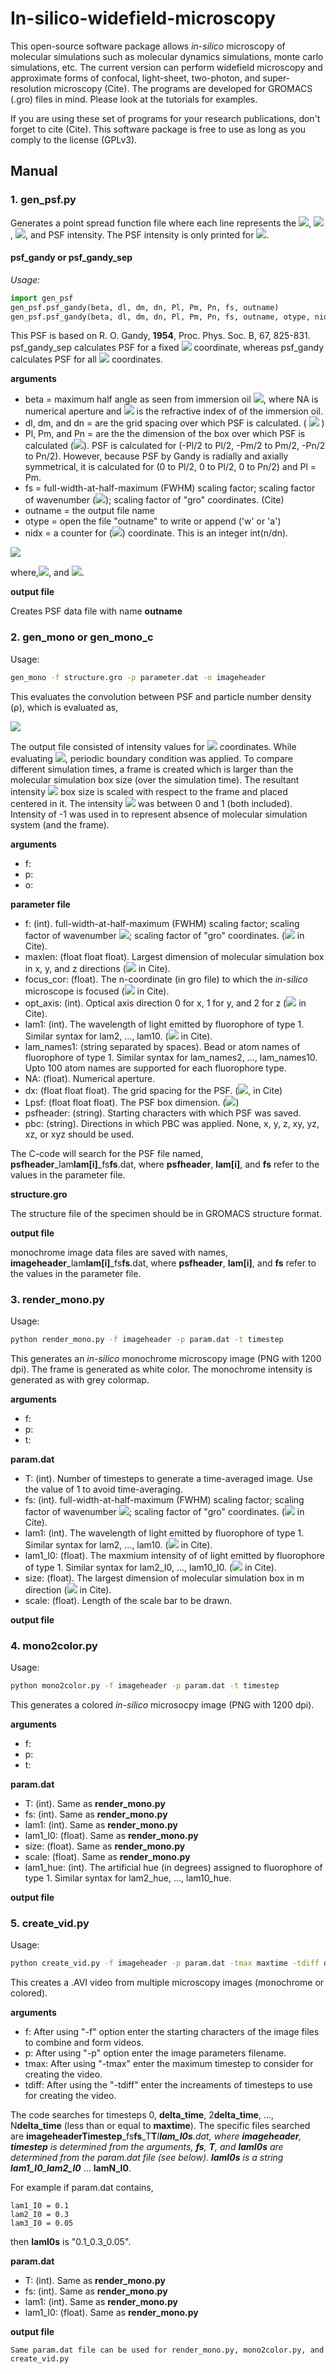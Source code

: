 # In-silico-widefield-microscopy

This open-source software package allows *in-silico* microscopy of molecular simulations such as molecular
dynamics simulations, monte carlo simulations, etc. The current version can perform widefield microscopy 
and approximate forms of confocal, light-sheet, two-photon, and super-resolution microscopy (Cite). 
The programs are developed for GROMACS (.gro) files in mind. Please look at the tutorials for examples.

If you are using these set of programs for your research publications, don't forget to cite (Cite). This software 
package is free to use as long as you comply to the license (GPLv3).


## Manual

### 1. gen_psf.py 

Generates a point spread function file where each line represents the <img src="https://render.githubusercontent.com/render/math?math=l^'">,  <img src="https://render.githubusercontent.com/render/math?math=m^'">,  <img src="https://render.githubusercontent.com/render/math?math=n^'">, and PSF intensity.
The PSF intensity is only printed for <img src="https://render.githubusercontent.com/render/math?math=m^' \leq l^'">.

#### psf_gandy or psf_gandy_sep
*Usage:* 

```python
import gen_psf
gen_psf.psf_gandy(beta, dl, dm, dn, Pl, Pm, Pn, fs, outname)
gen_psf.psf_gandy(beta, dl, dm, dn, Pl, Pm, Pn, fs, outname, otype, nidx)
```


This PSF is based on  R. O. Gandy, **1954**, Proc. Phys. Soc. B, 67, 825-831. psf_gandy_sep calculates PSF for a fixed  <img src="https://render.githubusercontent.com/render/math?math=n^'"> coordinate, whereas
psf_gandy calculates PSF for all  <img src="https://render.githubusercontent.com/render/math?math=n^'"> coordinates.

**arguments**

- beta = maximum half angle as seen from immersion oil <img src="https://render.githubusercontent.com/render/math?math=\beta=\sin^{-1}(NA/\mu)">, where NA is numerical aperture and  <img src="https://render.githubusercontent.com/render/math?math=\mu"> is the refractive index of of the immersion oil. 
- dl, dm, and dn = are the grid spacing over which PSF is calculated. ( <img src="https://render.githubusercontent.com/render/math?math=\Delta l^', \Delta m^', \Delta n^'"> )
- Pl, Pm, and Pn = are the the dimension of the box over which PSF is calculated (<img src="https://render.githubusercontent.com/render/math?math=P_{l^'}, P_{m^'}, P_{n^'}">). PSF is calculated for (-Pl/2 to Pl/2, -Pm/2 to Pm/2, -Pn/2 to Pn/2). However, because PSF 
  by Gandy is radially and axially symmetrical, it is calculated for (0 to Pl/2, 0 to Pl/2, 0 to Pn/2) and Pl = Pm.
- fs = full-width-at-half-maximum (FWHM) scaling factor; scaling factor of wavenumber (<img src="https://render.githubusercontent.com/render/math?math=k=2\pi/\lambda">); scaling factor of "gro" coordinates. (Cite) 
- outname = the output file name
- otype = open the file "outname" to write or append ('w' or 'a')
- nidx = a counter for (<img src="https://render.githubusercontent.com/render/math?math=n^'">) coordinate. This is an integer int(n/dn).
<img src="https://render.githubusercontent.com/render/math?math=PSF(r,n^')=PSF(l^',m^',n^')=I_0 \left\vert \frac{3}{2(1-\cos^{3/2}\beta)} \int_0^\beta e^{ik^'n^'\cos\theta}J_0(k^'r\sin\theta)\sin\theta\cos^{1/2}\theta d\theta \right\vert^2">

where,<img src="https://render.githubusercontent.com/render/math?math=k^'=\frac{2\pi f_s}{\lambda}">, and <img src="https://render.githubusercontent.com/render/math?math=I_0 = 1">.   

**output file**

Creates PSF data file with name **outname**

### 2. gen_mono or gen_mono_c

Usage:
```bash
gen_mono -f structure.gro -p parameter.dat -o imageheader
```
This evaluates the convolution between PSF and particle number density (ρ), which is evaluated as, 

<img src="https://render.githubusercontent.com/render/math?math=I(l^',m^')=\sum_{j=1}^N PSF(l^'-l_j,m^'-m_j,n_O-n_j)">

The output file consisted of intensity values for <img src="https://render.githubusercontent.com/render/math?math=(l^',m^')"> coordinates. While evaluating <img src="https://render.githubusercontent.com/render/math?math=I">, periodic boundary condition was applied. 
To compare different simulation times, a frame is created which is larger than the molecular simulation box size (over the simulation time). 
The resultant intensity <img src="https://render.githubusercontent.com/render/math?math=I"> box size is scaled with respect to the frame and placed centered in it. The intensity <img src="https://render.githubusercontent.com/render/math?math=I"> was between 0 and 1 (both included). Intensity of -1 was used in 
to represent absence of molecular simulation system (and the frame).

**arguments**

- f:
- p:
- o:

**parameter file**

- f: (int). full-width-at-half-maximum (FWHM) scaling factor; scaling factor of wavenumber <img src="https://render.githubusercontent.com/render/math?math=\left( k=2\pi/\lambda\right)">; scaling factor of "gro" coordinates. (<img src="https://render.githubusercontent.com/render/math?math=f_s"> in Cite).
- maxlen: (float float float). Largest dimension of molecular simulation box in x, y, and z directions (<img src="https://render.githubusercontent.com/render/math?math=B_l^*, B_m^*, B_n^*"> in Cite).
- focus_cor: (float). The n-coordinate (in gro file) to which the *in-silico* microscope is focused (<img src="https://render.githubusercontent.com/render/math?math=n_O"> in Cite). 
- opt_axis: (int). Optical axis direction 0 for x, 1 for y, and 2 for z (<img src="https://render.githubusercontent.com/render/math?math=n"> in Cite).
- lam1: (int). The wavelength of light emitted by fluorophore of type 1. Similar syntax for lam2, ..., lam10. (<img src="https://render.githubusercontent.com/render/math?math=\lambda"> in Cite).
- lam_names1: (string separated by spaces). Bead or atom names of fluorophore of type 1. Similar syntax for lam_names2, ..., lam_names10. Upto 100 atom names are supported for each fluorophore type.
- NA: (float). Numerical aperture. 
- dx: (float float float). The grid spacing for the PSF. (<img src="https://render.githubusercontent.com/render/math?math=\Delta l^', \Delta m^', \Delta n^'">,  in Cite)
- Lpsf: (float float float). The PSF box dimension. (<img src="https://render.githubusercontent.com/render/math?math=P_{l^'}, P_{m^'}, P_{n^'}">)
- psfheader: (string). Starting characters with which PSF was saved.
- pbc: (string). Directions in which PBC was applied. None, x, y, z, xy, yz, xz, or xyz should be used.

The C-code will search for the PSF file named, **psfheader**_lam**lam[i]**_fs**fs**.dat, where **psfheader**, **lam[i]**, and **fs** refer to the values in the parameter file.

**structure.gro**

The structure file of the specimen should be in GROMACS structure format. 

**output file**

monochrome image data files are saved with names, **imageheader**_lam**lam[i]**_fs**fs**.dat, where **psfheader**, **lam[i]**, and **fs** refer to the values in the parameter file.

### 3. render_mono.py

Usage:
```bash
python render_mono.py -f imageheader -p param.dat -t timestep
```

This generates an *in-silico* monochrome microscopy image (PNG with 1200 dpi). The frame is generated as white color. 
The monochrome intensity is generated as with grey colormap.

**arguments**

- f:
- p:
- t:

**param.dat**

- T: (int). Number of timesteps to generate a time-averaged image. Use the value of 1 to avoid time-averaging. 
- fs: (int). full-width-at-half-maximum (FWHM) scaling factor; scaling factor of wavenumber <img src="https://render.githubusercontent.com/render/math?math=\left( k=2\pi/\lambda\right)">; scaling factor of "gro" coordinates. (<img src="https://render.githubusercontent.com/render/math?math=f_s"> in Cite).
- lam1: (int). The wavelength of light emitted by fluorophore of type 1. Similar syntax for lam2, ..., lam10. (<img src="https://render.githubusercontent.com/render/math?math=\lambda"> in Cite).
- lam1_I0: (float). The maxmium intensity of of light emitted by fluorophore of type 1. Similar syntax for lam2_I0, ..., lam10_I0. (<img src="https://render.githubusercontent.com/render/math?math=I_0"> in Cite).
- size: (float). The largest dimension of molecular simulation box in m direction (<img src="https://render.githubusercontent.com/render/math?math=B_m^*"> in Cite).
- scale: (float). Length of the scale bar to be drawn.



**output file**

### 4. mono2color.py

Usage:  
```bash
python mono2color.py -f imageheader -p param.dat -t timestep
```

This generates a colored *in-silico* microsocpy image (PNG with 1200 dpi).

**arguments**

- f:
- p:
- t:

**param.dat**
- T: (int). Same as **render_mono.py**
- fs: (int). Same as **render_mono.py**
- lam1: (int). Same as **render_mono.py**
- lam1_I0: (float). Same as **render_mono.py**
- size: (float). Same as **render_mono.py**
- scale: (float). Same as **render_mono.py**
- lam1_hue: (int). The artificial hue (in degrees) assigned to fluorophore of type 1. Similar syntax for lam2_hue, ..., lam10_hue. 

**output file**

### 5. create_vid.py

Usage:  
```bash
python create_vid.py -f imageheader -p param.dat -tmax maxtime -tdiff delta_time
```
This creates a .AVI video from multiple microscopy images (monochrome or colored).

**arguments**

- f: After using "-f" option enter the starting characters of the image files to combine and form videos.
- p: After using "-p" option enter the image parameters filename. 
- tmax: After using "-tmax" enter the maximum timestep to consider for creating the video.
- tdiff: After using the "-tdiff" enter the increaments of timesteps to use for creating the video.

The code searches for timesteps 0, **delta_time**, 2**delta_time**, ..., N**delta_time** (less than or equal to **maxtime**). The specific files searched are **imageheaderTimestep**_fs**fs**_T**T**_I**lam_I0s**.dat, where **imageheader**, **timestep** is determined from the arguments, **fs**, **T**, and **lamI0s** are determined from the param.dat file (see below). **lamI0s** is a string **lam1_I0**\_**lam2_I0**_ ... **lamN_I0**. 

For example if param.dat contains,

```Note
lam1_I0 = 0.1
lam2_I0 = 0.3
lam3_I0 = 0.05
```
then **lamI0s** is "0.1_0.3_0.05". 

**param.dat**
- T: (int). Same as **render_mono.py**
- fs: (int). Same as **render_mono.py**
- lam1: (int). Same as **render_mono.py**
- lam1_I0: (float). Same as **render_mono.py**


**output file**

```Note
Same param.dat file can be used for render_mono.py, mono2color.py, and create_vid.py
```
